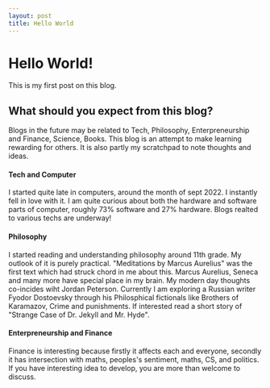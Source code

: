 ```yaml
---
layout: post
title: Hello World
---
```


# Hello World!
This is my first post on this blog.


## What should you expect from this blog?
Blogs in the future may be related to Tech, Philosophy, Enterpreneurship and Finance, Science, Books.
This blog is an attempt to make learning rewarding for others.
It is also partly my scratchpad to note thoughts and ideas.

#### Tech and Computer
I started quite late in computers, around the month of sept 2022. I instantly fell in love with it. 
I am quite curious about both the hardware and software parts of computer, roughly 73% software and 27% hardware.
Blogs realted to various techs are underway!

#### Philosophy
I started reading and understanding philosophy around 11th grade. My outlook of it is purely practical.
"Meditations by Marcus Aurelius" was the first text which had struck chord in me about this. Marcus Aurelius, Seneca 
and many more have special place in my brain. My modern day thoughts co-incides wiht Jordan Peterson.
Currently I am exploring a Russian writer Fyodor Dostoevsky through his Philosphical fictionals like Brothers of Karamazov,
Crime and punishments.
If interested read a short story of "Strange Case of Dr. Jekyll and Mr. Hyde".

#### Enterpreneurship and Finance
Finance is interesting because firstly it affects each and everyone, secondly it has intersection with maths, peoples's sentiment,
maths, CS, and politics. If you have interesting idea to develop, you are more than welcome to discuss.




